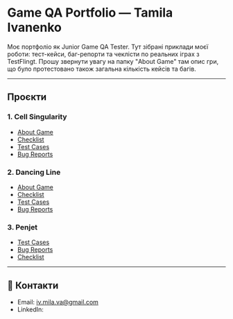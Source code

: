 # Game QA Portfolio — Tamila Ivanenko

Моє портфоліо як Junior Game QA Tester. Тут зібрані приклади моєї роботи: тест-кейси, баг-репорти та чеклісти по реальних іграх з TestFlingt.
Прошу звернути увагу на папку "About Game" там опис гри, що було протестовано також загальна кількість кейсів та багів.

---

## Проєкти

### 1. Cell Singularity
- [About Game](Cell_Singularity/About_Game.md)
- [Checklist](Cell_Singularity/Checklist.md)
- [Test Cases](Cell_Singularity/Test_Cases.md)
- [Bug Reports](Cell_Singularity/Bug_Reports.md)

### 2. Dancing Line
- [About Game](Dancing_Line/About_Game.md)
- [Checklist](Dancing_Line/Checklist.md)
- [Test Cases](Dancing_Line/Test_Cases.md)
- [Bug Reports](Dancing_Line/Bug_Reports.md)

### 3. Penjet
- [Test Cases](Penjet/Test_Cases.md)
- [Bug Reports](Penjet/Bug_Reports.md)
- [Checklist](Penjet/Checklist.md)

---

## 📧 Контакти
- Email: iv.mila.va@gmail.com
- LinkedIn: 
